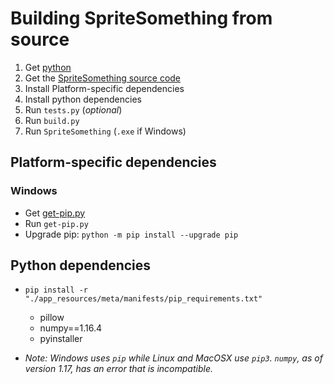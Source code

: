 # Building SpriteSomething from source

1. Get [python](http://python.org/downloads)
1. Get the [SpriteSomething source code](https://github.com/Artheau/SpriteSomething/archive/master.zip)
1. Install Platform-specific dependencies
1. Install python dependencies
1. Run `tests.py` (*optional*)
1. Run `build.py`
1. Run `SpriteSomething` (`.exe` if Windows)

## Platform-specific dependencies

### Windows

* Get [get-pip.py](https://bootstrap.pypa.io/get-pip.py)
* Run `get-pip.py`
* Upgrade pip: `python -m pip install --upgrade pip`

## Python dependencies

* `pip install -r "./app_resources/meta/manifests/pip_requirements.txt"`
  * pillow
  * numpy==1.16.4
  * pyinstaller

* *Note: Windows uses `pip` while Linux and MacOSX use `pip3`. `numpy`, as of version 1.17, has an error that is incompatible.*
